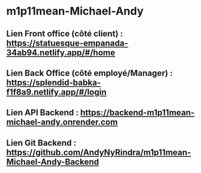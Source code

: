 # m1p11mean-Michael-Andy

## Lien Front office (côté client) : https://statuesque-empanada-34ab94.netlify.app/#/home
## Lien Back Office (côté employé/Manager) : https://splendid-babka-f1f8a9.netlify.app/#/login

## Lien API Backend : https://backend-m1p11mean-michael-andy.onrender.com

## Lien Git Backend : https://github.com/AndyNyRindra/m1p11mean-Michael-Andy-Backend
